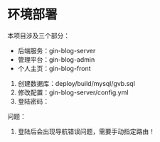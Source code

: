 # 环境部署

本项目涉及三个部分：
- 后端服务：gin-blog-server
- 管理平台：gin-blog-admin
- 个人主页：gin-blog-front

1. 创建数据库：deploy/build/mysql/gvb.sql
2. 修改配置：gin-blog-server/config.yml
3. 登陆密码：

问题：
1. 登陆后会出现导航错误问题，需要手动指定路由！